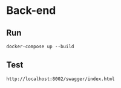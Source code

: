 # Back-end

## Run 
`docker-compose up --build`

## Test

`http://localhost:8002/swagger/index.html`